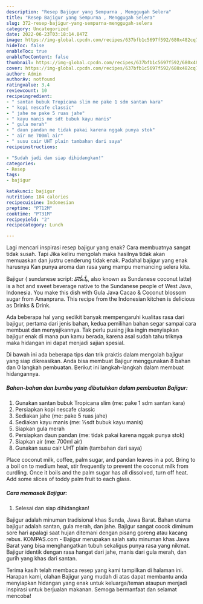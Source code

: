 ```yaml
---
description: "Resep Bajigur yang Sempurna , Menggugah Selera"
title: "Resep Bajigur yang Sempurna , Menggugah Selera"
slug: 372-resep-bajigur-yang-sempurna-menggugah-selera
category: Uncategorized
date: 2022-06-23T03:18:14.847Z
image: https://img-global.cpcdn.com/recipes/637bfb1c5697f592/680x482cq70/bajigur-foto-resep-utama.jpg
hideToc: false
enableToc: true
enableTocContent: false
thumbnail: https://img-global.cpcdn.com/recipes/637bfb1c5697f592/680x482cq70/bajigur-foto-resep-utama.jpg
cover: https://img-global.cpcdn.com/recipes/637bfb1c5697f592/680x482cq70/bajigur-foto-resep-utama.jpg
author: Admin
authorAv: notfound
ratingvalue: 3.4
reviewcount: 10
recipeingredient:
- " santan bubuk Tropicana slim me pake 1 sdm santan kara"
- " kopi nescafe classic"
- " jahe me pake 5 ruas jahe"
- " kayu manis me sdt bubuk kayu manis"
- " gula merah"
- " daun pandan me tidak pakai karena nggak punya stok"
- " air me 700ml air"
- " susu cair UHT plain tambahan dari saya"
recipeinstructions:

- "Sudah jadi dan siap dihidangkan!"
categories:
- Resep
tags:
- bajigur

katakunci: bajigur 
nutrition: 184 calories
recipecuisine: Indonesian
preptime: "PT12M"
cooktime: "PT31M"
recipeyield: "2"
recipecategory: Lunch

---
```



Lagi mencari inspirasi resep bajigur yang enak? Cara membuatnya sangat tidak susah. Tapi Jika keliru mengolah maka hasilnya tidak akan memuaskan dan justru cenderung tidak enak. Padahal bajigur yang enak harusnya Kan punya aroma dan rasa yang mampu memancing selera kita.


Bajigur ( sundanese script: ᮘᮏᮤᮍᮥᮁ, also known as Sundanese coconut latte) is a hot and sweet beverage native to the Sundanese people of West Java, Indonesia. You make this dish with Gula Java Cacao &amp; Coconut blossom sugar from Amanprana. This recipe from the Indonesian kitchen is delicious as Drinks &amp; Drink.

Ada beberapa hal yang sedikit banyak mempengaruhi kualitas rasa dari bajigur, pertama dari jenis bahan, kedua pemilihan bahan segar sampai cara membuat dan menyajikannya. Tak perlu pusing jika ingin menyiapkan bajigur enak di mana pun kamu berada, karena asal sudah tahu triknya maka hidangan ini dapat menjadi sajian spesial.


Di bawah ini ada beberapa tips dan trik praktis dalam mengolah bajigur yang siap dikreasikan. Anda bisa membuat Bajigur menggunakan 8 bahan dan 0 langkah pembuatan. Berikut ini langkah-langkah dalam membuat hidangannya.

<!--inarticleads1-->

##### Bahan-bahan dan bumbu yang dibutuhkan dalam pembuatan Bajigur:

1. Gunakan  santan bubuk Tropicana slim (me: pake 1 sdm santan kara)
1. Persiapkan  kopi nescafe classic
1. Sediakan  jahe (me: pake 5 ruas jahe)
1. Sediakan  kayu manis (me: ½sdt bubuk kayu manis)
1. Siapkan  gula merah
1. Persiapkan  daun pandan (me: tidak pakai karena nggak punya stok)
1. Siapkan  air (me: 700ml air)
1. Gunakan  susu cair UHT plain (tambahan dari saya)


Place coconut milk, coffee, palm sugar, and pandan leaves in a pot. Bring to a boil on to medium heat, stir frequently to prevent the coconut milk from curdling. Once it boils and the palm sugar has all dissolved, turn off heat. Add some slices of toddy palm fruit to each glass. 

<!--inarticleads2-->

##### Cara memasak Bajigur:


1. Selesai dan siap dihidangkan!

Bajigur adalah minuman tradisional khas Sunda, Jawa Barat. Bahan utama bajigur adalah santan, gula merah, dan jahe. Bajigur sangat cocok diminum sore hari apalagi saat hujan ditemani dengan pisang goreng atau kacang rebus. KOMPAS.com - Bajigur merupakan salah satu minuman khas Jawa Barat yang bisa menghangatkan tubuh sekaligus punya rasa yang nikmat. Bajigur identik dengan rasa hangat dari jahe, manis dari gula merah, dan gurih yang khas dari santan. 

Terima kasih telah membaca resep yang kami tampilkan di halaman ini. Harapan kami, olahan Bajigur yang mudah di atas dapat membantu anda menyiapkan hidangan yang enak untuk keluarga/teman ataupun menjadi inspirasi untuk berjualan makanan. Semoga bermanfaat dan selamat mencoba!

